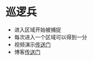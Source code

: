 # 巡逻兵
* 进入区域开始被捕捉
* 每次进入一个区域可以得到一分
* 视频演示[传送门](https://www.bilibili.com/video/av23158389/)
* 博客[传送门](https://blog.csdn.net/weixin_36328380/article/details/80284081)
